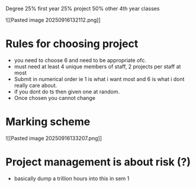 Degree 25% first year 25% project 50% other 4th year classes

![[Pasted image 20250916132112.png]]

# Rules for choosing project

- you need to choose 6 and need to be appropriate ofc.
- must need at least 4 unique members of staff, 2 projects per staff at most
- Submit in numerical order ie 1 is what i want most and 6 is what i dont really care about.
- if you dont do ts then given one at random.
- Once chosen you cannot change

# Marking scheme

![[Pasted image 20250916133207.png]]

# Project management is about risk (?)

- basically dump a trillion hours into this in sem 1

